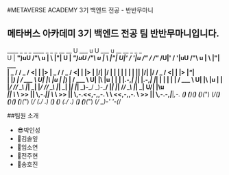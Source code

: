 #METAVERSE ACADEMY 3기 백엔드 전공 - 반반무마니

## 메타버스 아카데미 3기 백엔드 전공 팀 반반무마니입니다.

   ____      _      _   _      ____      _      _   _      __  __    U  ___ u   U  ___ u  __  __      _      _   _                 
U | __")uU  /"\  u | \ |"|  U | __")uU  /"\  u | \ |"|   U|' \/ '|u   \/"_ \/    \/"_ \/U|' \/ '|uU  /"\  u | \ |"|       ___      
 \|  _ \/ \/ _ \/ <|  \| |>  \|  _ \/ \/ _ \/ <|  \| |>  \| |\/| |/   | | | |    | | | |\| |\/| |/ \/ _ \/ <|  \| |>     |_"_|     
  | |_) | / ___ \ U| |\  |u   | |_) | / ___ \ U| |\  |u   | |  | |.-,_| |_| |.-,_| |_| | | |  | |  / ___ \ U| |\  |u      | |      
  |____/ /_/   \_\ |_| \_|    |____/ /_/   \_\ |_| \_|    |_|  |_| \_)-\___/  \_)-\___/  |_|  |_| /_/   \_\ |_| \_|     U/| |\u    
 _|| \\_  \\    >> ||   \\,-._|| \\_  \\    >> ||   \\,-.<<,-,,-.       \\         \\   <<,-,,-.   \\    >> ||   \\,-.-,_|___|_,-. 
(__) (__)(__)  (__)(_")  (_/(__) (__)(__)  (__)(_")  (_/  (./  \.)     (__)       (__)   (./  \.) (__)  (__)(_")  (_/ \_)-' '-(_/


##팀원 소개
- 😎박인성
- 👻김솔잎
- 🎸임소연
- 🐰전주현
- 🐯송호진

